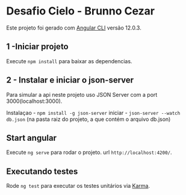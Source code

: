 # Desafio Cielo - Brunno Cezar

Este projeto foi gerado com [Angular CLI](https://github.com/angular/angular-cli) versão 12.0.3.

## 1 -Iniciar projeto

Execute `npm install` para baixar as dependencias.

## 2 - Instalar e iniciar o json-server
Para simular a api neste projeto uso JSON Server com a port 3000(localhost:3000).

Instalaçao - `npm install -g json-server`
iniciar - `json-server --watch db.json` (na pasta raiz do projeto, a que contém o arquivo db.json)

## Start angular

Execute `ng serve` para rodar o projeto. url `http://localhost:4200/`.

## Executando testes

Rode `ng test` para executar os testes unitários via [Karma](https://karma-runner.github.io).
